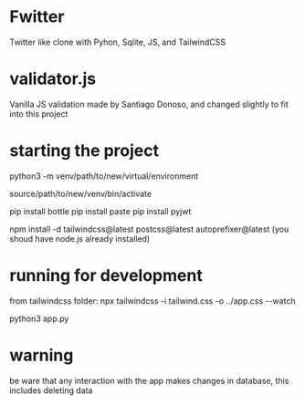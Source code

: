 # Fwitter

Twitter like clone with Pyhon, Sqlite, JS, and TailwindCSS

# validator.js

Vanilla JS validation made by Santiago Donoso, and changed slightly to fit into this project

# starting the project

python3 -m venv/path/to/new/virtual/environment

source/path/to/new/venv/bin/activate

pip install bottle
pip install paste
pip install pyjwt

npm install -d tailwindcss@latest postcss@latest autoprefixer@latest (you shoud have node.js already installed)

# running for development

from tailwindcss folder:
npx tailwindcss -i tailwind.css -o ../app.css --watch

python3 app.py

# warning

be ware that any interaction with the app makes changes in database, this includes deleting data
